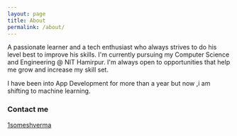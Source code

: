 ```yaml
---
layout: page
title: About
permalink: /about/
---
```


A passionate learner and a tech enthusiast who always strives to do his level best to improve his skills. I'm currently pursuing my Computer Science and Engineering @ NIT Hamirpur. I'm always open to opportunities that help me grow and increase my skill set.

I have been into App Development for more than a year but now ,i am shifting to machine learning.

### Contact me
[1someshverma](https://www.linkedin.com/in/1someshverma/)

